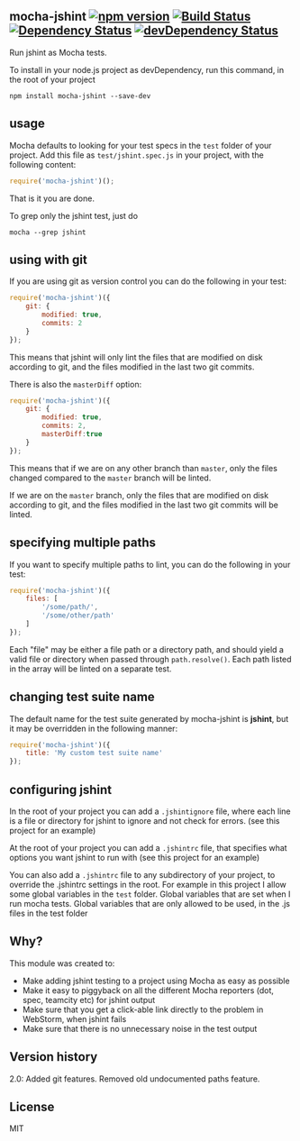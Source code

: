 mocha-jshint [![npm version](https://badge.fury.io/js/mocha-jshint.svg)](http://badge.fury.io/js/mocha-jshint) [![Build Status](https://travis-ci.org/ebdrup/mocha-jshint.svg?branch=master)](https://travis-ci.org/ebdrup/mocha-jshint) [![Dependency Status](https://david-dm.org/ebdrup/mocha-jshint.svg)](https://david-dm.org/ebdrup/mocha-jshint) [![devDependency Status](https://david-dm.org/ebdrup/mocha-jshint/dev-status.svg)](https://david-dm.org/ebdrup/mocha-jshint#info=devDependencies)
------------

Run jshint as Mocha tests.

To install in your node.js project as devDependency, run this command, in the root of your project
```
npm install mocha-jshint --save-dev
```

usage
-----
Mocha defaults to looking for your test specs in the `test` folder of your project.
Add this file as `test/jshint.spec.js` in your project, with the following content:

```js
require('mocha-jshint')();
```

That is it you are done.

To grep only the jshint test, just do
```
mocha --grep jshint
```

using with git
--------------
If you are using git as version control you can do the following in your test:
```js
require('mocha-jshint')({
	git: {
		modified: true,
		commits: 2
	}
});
```
This means that jshint will only lint the files that are modified on disk according to git, and the files modified in the last 
two git commits.

There is also the `masterDiff` option:
```js
require('mocha-jshint')({
	git: {
		modified: true,
		commits: 2,
		masterDiff:true
	}
});
```
This means that if we are on any other branch than `master`, only the files changed compared to the `master` branch
will be linted.

If we are on the `master` branch, only the files that are modified on disk according to git, and the files modified in the last 
two git commits will be linted.

specifying multiple paths
-------------------------
If you want to specify multiple paths to lint, you can do the following in your test:
```js
require('mocha-jshint')({
	files: [
		'/some/path/',
		'/some/other/path'
	]
});
```

Each "file" may be either a file path or a directory path, and should yield a valid file or directory when passed through `path.resolve()`. Each path listed in the array will be linted on a separate test.

changing test suite name
------------------------
The default name for the test suite generated by mocha-jshint is **jshint**, but it may be overridden in the following manner:
```js
require('mocha-jshint')({
	title: 'My custom test suite name'
});
```

configuring jshint
------------------
In the root of your project you can add a `.jshintignore` file, where each line is a file or directory for jshint to ignore
and not check for errors. (see this project for an example)

At the root of your project you can add a `.jshintrc` file, that specifies what options you want jshint to run with
(see this project for an example)

You can also add a `.jshintrc` file to any subdirectory of your project, to override the .jshintrc settings in the root.
For example in this project I allow some global variables in the `test` folder. Global variables that are set when I
run mocha tests. Global variables that are only allowed to be used, in the .js files in the test folder

Why?
---
This module was created to:

- Make adding jshint testing to a project using Mocha as easy as possible
- Make it easy to piggyback on all the different Mocha reporters (dot, spec, teamcity etc) for jshint output
- Make sure that you get a click-able link directly to the problem in WebStorm, when jshint fails
- Make sure that there is no unnecessary noise in the test output

Version history
---------------
2.0: Added git features. Removed old undocumented paths feature.

License
--------
MIT

